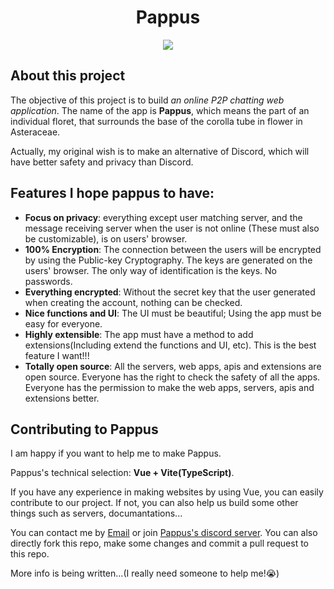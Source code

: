 <h1 align="center">Pappus</h1>
<p align="center"><img src="https://pappus.ga/logo.png"></p>

## About this project
The objective of this project is to build *an online P2P chatting web application*. The name of the app is **Pappus**, which means the part of an individual floret, that surrounds the base of the corolla tube in flower in Asteraceae.

Actually, my original wish is to make an alternative of Discord, which will have better safety and privacy than Discord.

## Features I hope pappus to have:
 - **Focus on privacy**: everything except user matching server, and the message receiving server when the user is not online (These must also be customizable), is on users' browser.
 - **100% Encryption**: The connection between the users will be encrypted by using the Public-key Cryptography. The keys are generated on the users' browser. The only way of identification is the keys. No passwords.
 - **Everything encrypted**: Without the secret key that the user generated when creating the account, nothing can be checked.
 - **Nice functions and UI**: The UI must be beautiful; Using the app must be easy for everyone.
 - **Highly extensible**: The app must have a method to add extensions(Including extend the functions and UI, etc). This is the best feature I want!!!
 - **Totally open source**: All the servers, web apps, apis and extensions are open source. Everyone has the right to check the safety of all the apps. Everyone has the permission to make the web apps, servers, apis and extensions better.

## Contributing to Pappus
I am happy if you want to help me to make Pappus.

Pappus's technical selection: **Vue + Vite(TypeScript)**.

If you have any experience in making websites by using Vue, you can easily contribute to our project. If not, you can also help us build some other things such as servers, documantations...

You can contact me by [Email](mailto:me@zihan.ga) or join [Pappus's discord server](https://discord.gg/UuH49vSJ).
You can also directly fork this repo, make some changes and commit a pull request to this repo.

More info is being written...(I really need someone to help me!😭)
